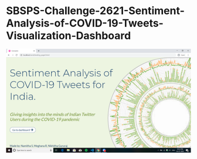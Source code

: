 # SBSPS-Challenge-2621-Sentiment-Analysis-of-COVID-19-Tweets-Visualization-Dashboard

![alt text](https://github.com/SmartPracticeschool/SBSPS-Challenge-2621-Sentiment-Analysis-of-COVID-19-Tweets-Visualization-Dashboard/blob/master/results/Image1.png?raw=true)
